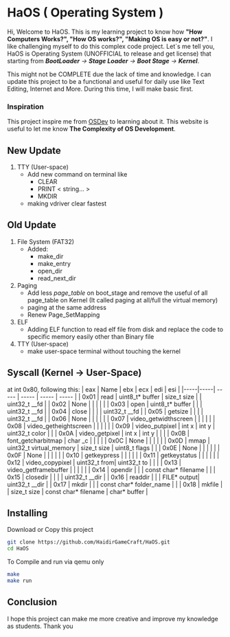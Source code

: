# HaOS ( Operating System )
Hi, Welcome to HaOS. This is my learning project to know how **"How Computers Works?", "How OS works?", "Making OS is easy or not?"**.
I like challenging myself to do this complex code project. Let`s me tell you, HaOS is Operating System (UNOFFICIAL to release and get license) that starting from ***BootLoader** -> **Stage Loader** -> **Boot Stage** -> **Kernel***.

This might not be COMPLETE due the lack of time and knowledge. I can update this project to be a functional and useful for daily use like Text Editing, Internet and More. During this time, I will make basic first.

### Inspiration
This project inspire me from [OSDev](https://wiki.osdev.org/) to learning about it. This website is useful to let me know **The Complexity of OS Development**.

## New Update
1. TTY (User-space)
    - Add new command on terminal like
        - CLEAR
        - PRINT \< string... \>
        - MKDIR
    - making vdriver clear fastest
    
## Old Update
1. File System (FAT32)
    - Added:
        - make_dir
        - make_entry
        - open_dir
        - read_next_dir
2. Paging
    - Add less *page_table* on boot_stage and remove the useful of all page_table on Kernel 
    (It called paging at all/full the virtual memory)
    - paging at the same address
    - Renew Page_SetMapping
3. ELF
    - Adding ELF function to read elf file from disk and replace the code to specific memory easily other than Binary file
4. TTY (User-space)
    - make user-space terminal without touching the kernel

## Syscall (Kernel -> User-Space)
at int 0x80, following this:
| eax | Name | ebx | ecx | edi | esi |
|-----|-----| ----- | ----- | ----- | ----- |
| 0x01 | read | uint8_t* buffer | size_t size |  | uint32_t __fd |
| 0x02 | None |  |  |  |  |
| 0x03 | open | uint8_t* buffer |  |  | uint32_t __fd |
| 0x04 | close |  |  |  | uint32_t __fd |
| 0x05 | getsize |  |  |  | uint32_t __fd |
| 0x06 | None |  |  |  |  |
| 0x07 | video_getwidthscreen |  | |  |  |
| 0x08 | video_getheightscreen | | | | |
| 0x09 | video_putpixel | int x | int y | uint32_t color | |
| 0x0A | video_getpixel | int x | int y |  |  |
| 0x0B | font_getcharbitmap | char _c | | | |
| 0x0C | None | | | | |
| 0x0D | mmap | uint32_t virtual_memory | size_t size | uint8_t flags | |
| 0x0E | None | | | | |
| 0x0F | None | | | | |
| 0x10 | getkeypress | | | | |
| 0x11 | getkeystatus | | | | |
| 0x12 | video_copypixel | uint32_t from| uint32_t to | | |
| 0x13 | video_getframebuffer | | | | |
| 0x14 | opendir | | | const char* filename | |
| 0x15 | closedir | | | | uint32_t __dir |
| 0x16 | readdir | | | FILE* output| uint32_t __dir |
| 0x17 | mkdir | | | const char* folder_name | |
| 0x18 | mkfile | | size_t size | const char* filename | char* buffer |

## Installing
Download or Copy this project
```sh
git clone https://github.com/HaidirGameCraft/HaOS.git
cd HaOS
```

To Compile and run via qemu only
```bash
make
make run
```

## Conclusion
I hope this project can make me more creative and improve my knowledge as students. Thank you